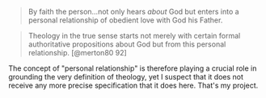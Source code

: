 > By faith the person...not only hears *about* God but enters into
> a personal relationship of obedient love with God his Father.

> Theology in the true sense starts not merely with certain
> formal authoritative propositions about God but from this
> personal relationship.
> [@merton80 92]

The concept of "personal relationship" is therefore playing a
crucial role in grounding the very definition of theology, yet I
suspect that it does not receive any more precise specification
that it does here.  That's my project.
